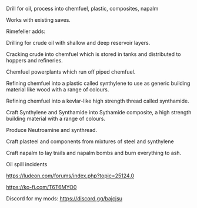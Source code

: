 Drill for oil, process into chemfuel, plastic, composites, napalm

Works with existing saves.

Rimefeller adds:

Drilling for crude oil with shallow and deep reservoir layers.

Cracking crude into chemfuel which is stored in tanks and distributed to hoppers and refineries.

Chemfuel powerplants which run off piped chemfuel.

Refining chemfuel into a plastic called synthylene to use as generic building material like wood with a range of colours.

Refining chemfuel into a kevlar-like high strength thread called synthamide.

Craft Synthylene and Synthamide into Sythamide composite, a high strength building material with a range of colours.

Produce Neutroamine and synthread.

Craft plasteel and components from mixtures of steel and synthylene

Craft napalm to lay trails and napalm bombs and burn everything to ash.

Oil spill incidents

https://ludeon.com/forums/index.php?topic=25124.0

https://ko-fi.com/T6T6MYO0

Discord for my mods: https://discord.gg/bajcjsu

